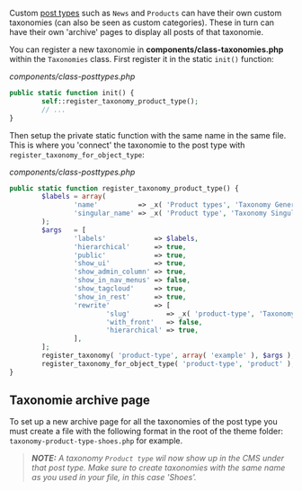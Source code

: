 Custom [post types](archive-and-single-pages) such as `News` and `Products` can have their own custom taxonomies (can also be seen as custom categories). These in turn can have their own 'archive' pages to display all posts of that taxonomie.

You can register a new taxonomie in **components/class-taxonomies.php** within the `Taxonomies` class. First register it in the static `init()` function:

_components/class-posttypes.php_
```php
public static function init() {  
		self::register_taxonomy_product_type();  
		// ...
}
```
Then setup the private static function with the same name in the same file. This is where you 'connect' the taxonomie to the post type with `register_taxonomy_for_object_type`:

_components/class-posttypes.php_
```php
public static function register_taxonomy_product_type() {  
		$labels = array(  
				'name'          => _x( 'Product types', 'Taxonomy General Name', 'verstegen' ),  
				'singular_name' => _x( 'Product type', 'Taxonomy Singular Name', 'verstegen' ),  
		);  
		$args   = [  
				'labels'            => $labels,  
				'hierarchical'      => true,  
				'public'            => true,  
				'show_ui'           => true,  
				'show_admin_column' => true,  
				'show_in_nav_menus' => false,  
				'show_tagcloud'     => true,  
				'show_in_rest'      => true,  
				'rewrite'           => [  
						'slug'         => _x( 'product-type', 'Taxonomy slug', 'verstegen' ),  
						'with_front'   => false,  
						'hierarchical' => true,  
				],
		];  
		register_taxonomy( 'product-type', array( 'example' ), $args );  
		register_taxonomy_for_object_type( 'product-type', 'product' );  
}
```

## Taxonomie archive page
To set up a new archive page for all the taxonomies of the post type you must create a file with the following format in the root of the theme folder: `taxonomy-product-type-shoes.php` for example.

> _**NOTE:** A taxonomy `Product type` wil now show up in the CMS under that post type. Make sure to create taxonomies with the same name as you used in your file, in this case 'Shoes'._

